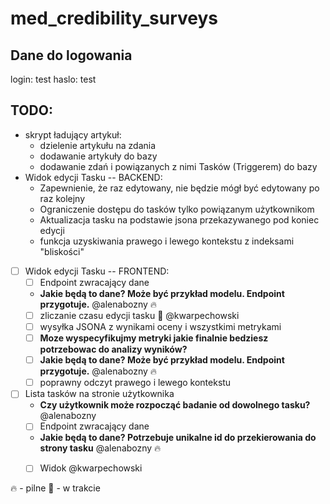 # med_credibility_surveys

## Dane do logowania

login: test
haslo: test

## TODO:
* skrypt ładujący artykuł:
  * dzielenie artykułu na zdania
  * dodawanie artykuły do bazy
  * dodawanie zdań i powiązanych z nimi Tasków (Triggerem) do bazy
* Widok edycji Tasku
-- BACKEND:
  * Zapewnienie, że raz edytowany, nie będzie mógł być edytowany po raz kolejny
  * Ograniczenie dostępu do tasków tylko powiązanym użytkownikom
  * Aktualizacja tasku na podstawie jsona przekazywanego pod koniec edycji
  * funkcja uzyskiwania prawego i lewego kontekstu z indeksami "bliskości"
* [ ] Widok edycji Tasku -- FRONTEND:
   * [ ] Endpoint zwracający dane
  * **Jakie będą to dane? Może być przykład modelu. Endpoint przygotuje.** @alenabozny 🔥 
  * [ ] zliczanie czasu edycji tasku 🚧 @kwarpechowski
  * [ ] wysyłka JSONA z wynikami oceny i wszystkimi metrykami
   * [ ] **Moze wyspecyfikujmy metryki jakie finalnie bedziesz potrzebowac do analizy wyników?**
   * [ ] **Jakie będą to dane? Może być przykład modelu. Endpoint przygotuje.** @alenabozny 🔥 
  * [ ] poprawny odczyt prawego i lewego kontekstu
* [ ] Lista tasków na stronie użytkownika
  * **Czy użytkownik może rozpocząć badanie od dowolnego tasku?**@alenabozny
  * [ ] Endpoint zwracający dane
  * **Jakie będą to dane? Potrzebuje unikalne id do przekierowania do strony tasku** @alenabozny 🔥
  * [ ] Widok @kwarpechowski


  
🔥 - pilne
🚧 - w trakcie
